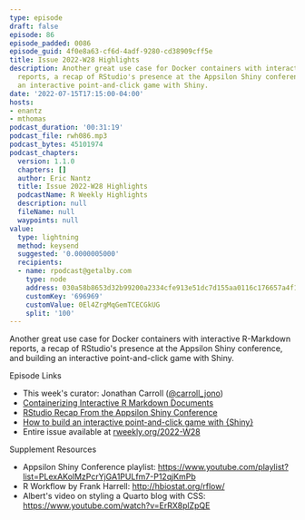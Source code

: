 ```yaml
---
type: episode
draft: false
episode: 86
episode_padded: 0086
episode_guid: 4f0e8a63-cf6d-4adf-9280-cd38909cff5e
title: Issue 2022-W28 Highlights
description: Another great use case for Docker containers with interactive R-Markdown
  reports, a recap of RStudio's presence at the Appsilon Shiny conference, and building
  an interactive point-and-click game with Shiny.
date: '2022-07-15T17:15:00-04:00'
hosts:
- enantz
- mthomas
podcast_duration: '00:31:19'
podcast_file: rwh086.mp3
podcast_bytes: 45101974
podcast_chapters:
  version: 1.1.0
  chapters: []
  author: Eric Nantz
  title: Issue 2022-W28 Highlights
  podcastName: R Weekly Highlights
  description: null
  fileName: null
  waypoints: null
value:
  type: lightning
  method: keysend
  suggested: '0.0000005000'
  recipients:
  - name: rpodcast@getalby.com
    type: node
    address: 030a58b8653d32b99200a2334cfe913e51dc7d155aa0116c176657a4f1722677a3
    customKey: '696969'
    customValue: 0El4ZrgMqGemTCECGkUG
    split: '100'
---
```

Another great use case for Docker containers with interactive R-Markdown
reports, a recap of RStudio's presence at the Appsilon Shiny conference,
and building an interactive point-and-click game with Shiny.

Episode Links

-   This week's curator: Jonathan Carroll
    (<a href="https://twitter.com/carroll_jono"
    rel="nofollow">@carroll_jono</a>)
-   <a
    href="https://hosting.analythium.io/containerizing-interactive-r-markdown-documents/"
    rel="nofollow">Containerizing Interactive R Markdown Documents</a>
-   <a
    href="https://www.rstudio.com/blog/rstudio-recap-from-the-appsilon-shiny-conference/"
    rel="nofollow">RStudio Recap From the Appsilon Shiny Conference</a>
-   <a href="https://www.youtube.com/watch?v=4-6jDDCADvU" rel="nofollow">How
    to build an interactive point-and-click game with {Shiny}</a>
-   Entire issue available at
    <a href="https://rweekly.org/2022-W28.html"
    rel="nofollow">rweekly.org/2022-W28</a>

Supplement Resources

-   Appsilon Shiny Conference playlist: <a
    href="https://www.youtube.com/playlist?list=PLexAKolMzPcrYjGA1PULfm7-P12qjKmPb"
    rel="nofollow">https://www.youtube.com/playlist?list=PLexAKolMzPcrYjGA1PULfm7-P12qjKmPb</a>
-   R Workflow by Frank Harrell: <a href="http://hbiostat.org/rflow/"
    rel="nofollow">http://hbiostat.org/rflow/</a>
-   Albert's video on styling a Quarto blog with CSS:
    <a href="https://www.youtube.com/watch?v=ErRX8plZpQE"
    rel="nofollow">https://www.youtube.com/watch?v=ErRX8plZpQE</a>

